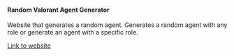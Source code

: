 #### Random Valorant Agent Generator

Website that generates a random agent. Generates a random agent with any role or generate an agent with a specific role.

[Link to website](https://reinx24.github.io/Valorant-Random-Agent-Generator/)
